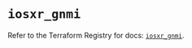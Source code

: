 # `iosxr_gnmi`

Refer to the Terraform Registry for docs: [`iosxr_gnmi`](https://registry.terraform.io/providers/ciscodevnet/iosxr/0.6.0/docs/resources/gnmi).
